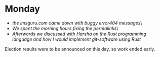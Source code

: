 # Monday

- *the imsguru.com came down with buggy error404 messages*\
- *We spent the morning hours fixing the permalinks*\
- *Afterwords we discussed with Harsha on the Rust programming language and how I would implement git-software using Rust*

Election results were to be announced on this day, so work ended early.